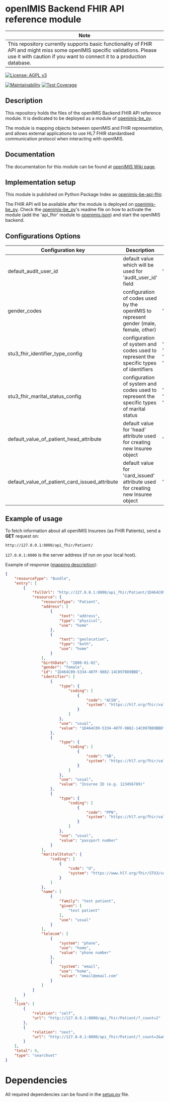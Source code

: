 # openIMIS Backend FHIR API reference module

| Note |
| --- |
|This repository currently supports basic functionality of FHIR API and might miss some openIMIS specific validations. Please use it with caution if you want to connect it to a production database.|

[![License: AGPL v3](https://img.shields.io/badge/License-AGPL%20v3-blue.svg)](https://www.gnu.org/licenses/agpl-3.0)

[![Maintainability](https://img.shields.io/codeclimate/maintainability/openimis/openimis-be-api_fhir_py.svg)](https://codeclimate.com/github/openimis/openimis-be-api_fhir_py/maintainability)
[![Test Coverage](https://img.shields.io/codeclimate/coverage/openimis/openimis-be-api_fhir_py.svg)](https://codeclimate.com/github/openimis/openimis-be-api_fhir_py)

## Description
This repository holds the files of the openIMIS Backend FHIR API reference module. 
It is dedicated to be deployed as a module of [openimis-be_py](https://github.com/openimis/openimis-be_py).

The module is mapping objects between openIMIS and FHIR representation, 
and allows external applications to use HL7 FHIR standardised communication protocol 
when interacting with openIMIS.

## Documentation
The documentation for this module can be found at [openIMIS Wiki page](https://openimis.atlassian.net/wiki/spaces/OP/pages/868417563).

## Implementation setup
This module is published on Python Package Index as [openimis-be-api-fhir](https://pypi.org/project/openimis-be-api-fhir).

The FHIR API will be available after the module is deployed on [openimis-be_py](https://github.com/openimis/openimis-be_py). 
Check the [openimis-be_py](https://github.com/openimis/openimis-be_py)'s readme file on how to activate the module 
(add the 'api_fhir' module to [openimis.json](https://github.com/openimis/openimis-be_py/blob/master/openimis.json)) 
and start the openIMIS backend. 

## Configurations Options
| Configuration key                              | Description                                                                              | Default value                                                                                                                                                                                                                                                                                                                                                                              |
|------------------------------------------------|------------------------------------------------------------------------------------------|--------------------------------------------------------------------------------------------------------------------------------------------------------------------------------------------------------------------------------------------------------------------------------------------------------------------------------------------------------------------------------------------|
| default_audit_user_id                          | default value which will be used for 'audit_user_id' field                               | "default_audit_user_id": 1                                                                                                                                                                                                                                                                                                                                                                 |
| gender_codes                                   | configuration of codes used by the openIMIS to represent gender (male, female, other)    | "gender_codes": {     "male": "M",     "female": "F",     "other": "O" }                                                                                                                                                                                                                                                                                                                   |
| stu3_fhir_identifier_type_config               | configuration of system and codes used to represent the specific types of identifiers    | "stu3_fhir_identifier_type_config":{    "system":"https://hl7.org/fhir/valueset-identifier-type.html",    "fhir_code_for_imis_db_id_type":"ACSN",    "fhir_code_for_imis_chfid_type":"SB",    "fhir_code_for_imis_passport_type":"PPN",    "fhir_code_for_imis_facility_id_type":"FI",    "fhir_code_for_imis_claim_admin_code_type":"FILL",    "fhir_code_for_imis_claim_code_type":"MR"} |
| stu3_fhir_marital_status_config                | configuration of system and codes used to represent the specific types of marital status | "stu3_fhir_marital_status_config":{    "system":"https://www.hl7.org/fhir/STU3/valueset-marital-status.html",    "fhir_code_for_married":"M",    "fhir_code_for_never_married":"S","fhir_code_for_divorced":"D","fhir_code_for_widowed":"W","fhir_code_for_unknown":"U"},                                                                                                                  |
| default_value_of_patient_head_attribute        | default value for 'head' attribute used for creating new Insuree object                  | "default_value_of_patient_head_attribute": False,                                                                                                                                                                                                                                                                                                                                          |
| default_value_of_patient_card_issued_attribute | default value for 'card_issued' attribute used for creating new Insuree object           | "default_value_of_patient_card_issued_attribute": False,                                                                                                                                                                                                                                                                                                                                   |

## Example of usage
To fetch information about all openIMIS Insurees (as FHIR Patients), send a  **GET** request on:
```bash
http://127.0.0.1:8000/api_fhir/Patient/
```
`127.0.0.1:8000` is the server address (if run on your local host).

Example of response ([mapping description](https://openimis.atlassian.net/wiki/spaces/OP/pages/929562664)):
```json
{
    "resourceType": "Bundle",
    "entry": [
        {
            "fullUrl": "http://127.0.0.1:8000/api_fhir/Patient/1D464C09-5334-407F-9882-14C097B89BBD",
            "resource": {
                "resourceType": "Patient",
                "address": [
                    {
                        "text": "address",
                        "type": "physical",
                        "use": "home"
                    },
                    {
                        "text": "geolocation",
                        "type": "both",
                        "use": "home"
                    }
                ],
                "birthDate": "2000-01-02",
                "gender": "female",
                "id": "1D464C09-5334-407F-9882-14C097B89BBD",
                "identifier": [
                    {
                        "type": {
                            "coding": [
                                {
                                    "code": "ACSN",
                                    "system": "https://hl7.org/fhir/valueset-identifier-type.html"
                                }
                            ]
                        },
                        "use": "usual",
                        "value": "1D464C09-5334-407F-9882-14C097B89BBD"
                    },
                    {
                        "type": {
                            "coding": [
                                {
                                    "code": "SB",
                                    "system": "https://hl7.org/fhir/valueset-identifier-type.html"
                                }
                            ]
                        },
                        "use": "usual",
                        "value": "Insuree ID (e.g. 123456789)"
                    },
                    {
                        "type": {
                            "coding": [
                                {
                                    "code": "PPN",
                                    "system": "https://hl7.org/fhir/valueset-identifier-type.html"
                                }
                            ]
                        },
                        "use": "usual",
                        "value": "passport number"
                    }
                ],
                "maritalStatus": {
                    "coding": [
                        {
                            "code": "U",
                            "system": "https://www.hl7.org/fhir/STU3/valueset-marital-status.html"
                        }
                    ]
                },
                "name": [
                    {
                        "family": "test patient",
                        "given": [
                            "test patient"
                        ],
                        "use": "usual"
                    }
                ],
                "telecom": [
                    {
                        "system": "phone",
                        "use": "home",
                        "value": "phone number"
                    },
                    {
                        "system": "email",
                        "use": "home",
                        "value": "email@email.com"
                    }
                ]
            }
        }
    ],
    "link": [
        {
            "relation": "self",
            "url": "http://127.0.0.1:8000/api_fhir/Patient/?_count=2"
        },
        {
            "relation": "next",
            "url": "http://127.0.0.1:8000/api_fhir/Patient/?_count=2&amp;page-offset=2"
        }
    ],
    "total": 9,
    "type": "searchset"
}
```

# Dependencies
All required dependencies can be found in the [setup.py](https://github.com/openimis/openimis-be-claim_py/blob/master/setup.py) file.
